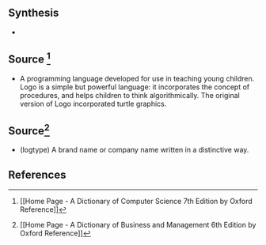 ## Synthesis
- 
## Source [^1]
- A programming language developed for use in teaching young children. Logo is a simple but powerful language: it incorporates the concept of procedures, and helps children to think algorithmically. The original version of Logo incorporated turtle graphics.
## Source[^2]
- (logtype) A brand name or company name written in a distinctive way.
## References

[^1]: [[Home Page - A Dictionary of Computer Science 7th Edition by Oxford Reference]]
[^2]: [[Home Page - A Dictionary of Business and Management 6th Edition by Oxford Reference]]